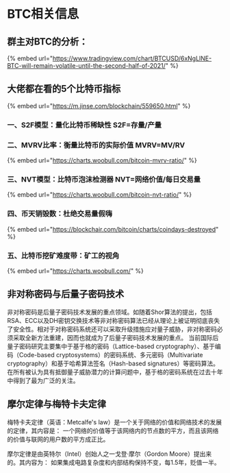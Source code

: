 # BTC相关信息

## 群主对BTC的分析：

{% embed url="https://www.tradingview.com/chart/BTCUSD/6xNgLlNE-BTC-will-remain-volatile-until-the-second-half-of-2021/" %}

## 大佬都在看的5个比特币指标 

{% embed url="https://m.jinse.com/blockchain/559650.html" %}

### 一、S2F模型：量化比特币稀缺性 S2F=存量/产量 

### 二、MVRV比率：衡量比特币的实际价值 MVRV=MV/RV

{% embed url="https://charts.woobull.com/bitcoin-mvrv-ratio/" %}

### 三、NVT模型：比特币泡沫检测器 NVT=网络价值/每日交易量

{% embed url="https://charts.woobull.com/bitcoin-nvt-ratio/" %}

### 四、币天销毁数：杜绝交易量假嗨 

{% embed url="https://blockchair.com/bitcoin/charts/coindays-destroyed" %}

### 五、比特币挖矿难度带：矿工的视角 

{% embed url="https://charts.woobull.com/" %}

## 非对称密码与后量子密码技术

非对称密码是后量子密码技术发展的重点领域。如随着Shor算法的提出，包括RSA、ECC以及DH密钥交换技术等非对称密码算法已经从理论上被证明彻底丧失了安全性。相对于对称密码系统还可以采取升级措施应对量子威胁，非对称密码必须采取全新方法重建，因而也就成为了后量子密码技术发展的重点。 当前国际后量子密码研究主要集中于基于格的密码（Lattice-based cryptography）、基于编码（Code-based cryptosystems）的密码系统、多元密码（Multivariate cryptography）和基于哈希算法签名（Hash-based signatures）等密码算法。在所有被认为具有抵御量子威胁潜力的计算问题中，基于格的密码系统在过去十年中得到了最为广泛的关注。

## 摩尔定律与梅特卡夫定律

梅特卡夫定律（英语：Metcalfe's law）是一个关于网络的价值和网络技术的发展的定律，其内容是： 一个网络的价值等于该网络内的节点数的平方，而且该网络的价值与联网的用户数的平方成正比。 

摩尔定律是由英特尔（Intel）创始人之一戈登·摩尔（Gordon Moore）提出来的。其内容为： 如果集成电路复杂度和内部结构保持不变，每1.5年，贬值一半。


